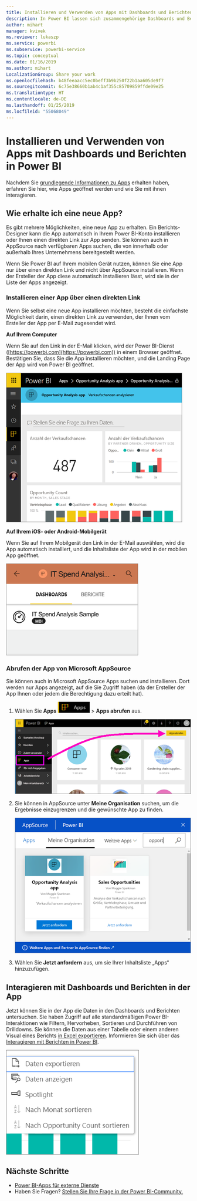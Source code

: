 ```yaml
---
title: Installieren und Verwenden von Apps mit Dashboards und Berichten in Power BI
description: In Power BI lassen sich zusammengehörige Dashboards und Berichte zu Apps zusammenfassen.
author: mihart
manager: kvivek
ms.reviewer: lukaszp
ms.service: powerbi
ms.subservice: powerbi-service
ms.topic: conceptual
ms.date: 01/16/2019
ms.author: mihart
LocalizationGroup: Share your work
ms.openlocfilehash: b48feeaacc5ec0beff3b9b250f22b1aa605de9f7
ms.sourcegitcommit: 6c75e38660b1ab4c1af355c85709859ffde09e25
ms.translationtype: HT
ms.contentlocale: de-DE
ms.lasthandoff: 01/25/2019
ms.locfileid: "55068049"
---
```

# <a name="install-and-use-apps-with-dashboards-and-reports-in-power-bi"></a>Installieren und Verwenden von Apps mit Dashboards und Berichten in Power BI
Nachdem Sie [grundlegende Informationen zu Apps](end-user-apps.md) erhalten haben, erfahren Sie hier, wie Apps geöffnet werden und wie Sie mit ihnen interagieren. 

## <a name="ways-to-get-a-new-app"></a>Wie erhalte ich eine neue App?
Es gibt mehrere Möglichkeiten, eine neue App zu erhalten. Ein Berichts-Designer kann die App automatisch in Ihrem Power BI-Konto installieren oder Ihnen einen direkten Link zur App senden. Sie können auch in AppSource nach verfügbaren Apps suchen, die von innerhalb oder außerhalb Ihres Unternehmens bereitgestellt werden. 

Wenn Sie Power BI auf Ihrem mobilen Gerät nutzen, können Sie eine App nur über einen direkten Link und nicht über AppSource installieren. Wenn der Ersteller der App diese automatisch installieren lässt, wird sie in der Liste der Apps angezeigt.

### <a name="install-an-app-from-a-direct-link"></a>Installieren einer App über einen direkten Link
Wenn Sie selbst eine neue App installieren möchten, besteht die einfachste Möglichkeit darin, einen direkten Link zu verwenden, der Ihnen vom Ersteller der App per E-Mail zugesendet wird.  

**Auf Ihrem Computer** 

Wenn Sie auf den Link in der E-Mail klicken, wird der Power BI-Dienst ([https://powerbi.com](https://powerbi.com)) in einem Browser geöffnet. Bestätigen Sie, dass Sie die App installieren möchten, und die Landing Page der App wird von Power BI geöffnet.

![App-Startseite im Power BI-Dienst](./media/end-user-app-view/power-bi-app-landing-page-opportunity-480.png)

**Auf Ihrem iOS- oder Android-Mobilgerät** 

Wenn Sie auf Ihrem Mobilgerät den Link in der E-Mail auswählen, wird die App automatisch installiert, und die Inhaltsliste der App wird in der mobilen App geöffnet. 

![Inhaltsliste der App auf dem Mobilgerät](./media/end-user-app-view/power-bi-app-index-it-spend-360.png)

### <a name="get-the-app-from-microsoft-appsource"></a>Abrufen der App von Microsoft AppSource
Sie können auch in Microsoft AppSource Apps suchen und installieren. Dort werden nur Apps angezeigt, auf die Sie Zugriff haben (da der Ersteller der App Ihnen oder jedem die Berechtigung dazu erteilt hat).

1. Wählen Sie **Apps** ![„Apps“ im linken Navigationsbereich](./media/end-user-apps/power-bi-apps-bar.png) > **Apps abrufen** aus. 
   
     ![Symbol „Apps abrufen“](./media/end-user-app-view/power-bi-get-apps.png)
2. Sie können in AppSource unter **Meine Organisation** suchen, um die Ergebnisse einzugrenzen und die gewünschte App zu finden.
   
     ![In AppSource unter „Meine Organisation“](./media/end-user-app-view/power-bi-appsource-my-org.png)
3. Wählen Sie **Jetzt anfordern** aus, um sie Ihrer Inhaltsliste „Apps“ hinzuzufügen. 

## <a name="interact-with-the-dashboards-and-reports-in-the-app"></a>Interagieren mit Dashboards und Berichten in der App
Jetzt können Sie in der App die Daten in den Dashboards und Berichten untersuchen. Sie haben Zugriff auf alle standardmäßigen Power BI-Interaktionen wie Filtern, Hervorheben, Sortieren und Durchführen von Drilldowns. Sie können die Daten aus einer Tabelle oder einem anderen Visual eines Berichts [in Excel exportieren](end-user-export-data.md). Informieren Sie sich über das [Interagieren mit Berichten in Power BI](end-user-reading-view.md). 

![Exportieren von Daten aus einem Power BI-Visual](./media/end-user-app-view/power-bi-service-export-data-visual.png)


## <a name="next-steps"></a>Nächste Schritte
* [Power BI-Apps für externe Dienste](end-user-connect-to-services.md)
* Haben Sie Fragen? [Stellen Sie Ihre Frage in der Power BI-Community.](http://community.powerbi.com/)

